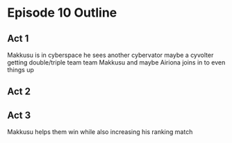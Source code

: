 # Episode 10 Outline
## Act 1
Makkusu is in cyberspace he sees another cybervator maybe a cyvolter getting double/triple team team Makkusu and maybe Airiona joins in to even things up

## Act 2

## Act 3
Makkusu helps them win while also increasing his ranking match